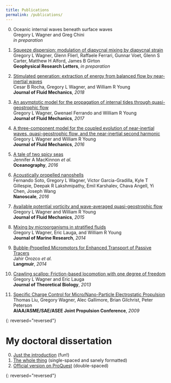 ```yaml
---
title: Publications
permalink: /publications/
---
```


0.  Oceanic internal waves beneath surface waves  
    Gregory L Wagner and Greg Chini  
    *in preparation*  

0.  [Squeeze dispersion: modulation of diapycnal mixing by diapycnal strain][11]  
    Gregory L Wagner, Glenn Flierl, Raffaele Ferrari, Gunnar Voet, Glenn S Carter, Matthew H Alford, James B Girton  
    **Geophysical Research Letters**, *in preparation*

0.  [Stimulated generation: extraction of energy from balanced flow by near-inertial waves][10]  
    Cesar B Rocha, Gregory L Wagner, and William R Young  
    **Journal of Fluid Mechanics**, *2018*

0.  [An asymptotic model for the propagation of internal tides through quasi-geostrophic flow][9]  
    Gregory L Wagner, Gwenael Ferrando and William R Young  
    **Journal of Fluid Mechanics**, *2017*

0.  [A three-component model for the coupled evolution of near-inertial waves, quasi-geostrophic flow, and the near-inertial second harmonic][8]  
    Gregory L Wagner and William R Young  
    **Journal of Fluid Mechanics**, *2016*

0.  [A tale of two spicy seas][7]  
    Jennifer A MacKinnon *et al.*  
    **Oceanography**, *2016*

0.  [Acoustically propelled nanoshells][6]  
    Fernando Soto, Gregory L Wagner, Victor Garcia-Gradilla, Kyle T Gillespie, Deepak R Lakshmipathy,
    Emil Karshalev, Chava Angell, Yi Chen, Joseph Wang  
    **Nanoscale**, *2016*

0.  [Available potential vorticity and wave-averaged quasi-geostrophic flow][5]  
    Gregory L Wagner and William R Young  
    **Journal of Fluid Mechanics**, *2015*

0.  [Mixing by microorganisms in stratified fluids][4]  
    Gregory L Wagner, Eric Lauga, and William R Young  
    **Journal of Marine Research**, *2014*

0.  [Bubble-Propelled Micromotors for Enhanced Transport of Passive Tracers][3]  
    Jahir Orozco *et al.*  
    **Langmuir**, *2014*

0.  [Crawling scallop: Friction-based locomotion with one degree of freedom][2]  
    Gregory L Wagner and Eric Lauga  
    **Journal of Theoretical Biology**, *2013*

0.  [Specific Charge Control for Micro/Nano-Particle Electrostatic Propulsion][1]  
    Thomas Liu, Gregory Wagner, Alec Gallimore, Brian Gilchrist, Peter Peterson  
    **AIAA/ASME/SAE/ASEE Joint Propulsion Conference**, *2009*

{: reversed="reversed"}


# <a id="dissertation"></a>My doctoral dissertation

0. [Just the introduction] (fun!)  
0. [The whole thing] (single-spaced and sanely formatted)  
0. [Official version on ProQuest] (double-spaced)

{: reversed="reversed"}


[Just the introduction]: https://glwagner.github.io/assets/pdf/glwDissertationIntroduction.pdf 
[The whole thing]: https://glwagner.github.io/assets/pdf/glwDissertation.pdf 
[Official version on ProQuest]: https://search.proquest.com/openview/ef72173747526fae401cdbdbcfdfc224/1?pq-origsite=gscholar&cbl=18750&diss=y

[11]: https://glwagner.github.io/assets/pdf/squeezedispersiondraft.pdf
[10]: https://glwagner.github.io/assets/pdf/stimulatedGeneration-JFM-2018.pdf
[9]: https://glwagner.github.io/assets/pdf/asymptoticInternalTides-JFM-2017.pdf
[8]: https://glwagner.github.io/assets/pdf/threeComponentModel-JFM-2016.pdf
[7]: http://tos.org/oceanography/article/a-tale-of-two-spicy-seas
[6]: http://pubs.rsc.org/-/content/articlelanding/2016/nr/c6nr06603h
[5]: https://glwagner.github.io/assets/pdf/availablePotentialVorticity-JFM-2015.pdf
[4]: https://glwagner.github.io/assets/pdf/stratifiedMixingMicros-JMR-2014.pdf
[3]: https://glwagner.github.io/assets/pdf/mixingBubbles-Langmuir-2014.pdf
[2]: https://glwagner.github.io/assets/pdf/crawlingScallop-JTheorBiol-2013.pdf
[1]: https://glwagner.github.io/assets/pdf/electrostaticPropulsion-AIAA-2009.pdf
